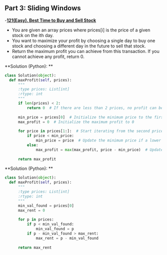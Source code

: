 ## Part 3: Sliding Windows

-[**121(Easy). Best Time to Buy and Sell Stock**](https://leetcode.com/problems/best-time-to-buy-and-sell-stock/description/)
  - You are given an array prices where prices[i] is the price of a given stock on the ith day.
  - You want to maximize your profit by choosing a single day to buy one stock and choosing a different day in the future to sell that stock.
  - Return the maximum profit you can achieve from this transaction. If you cannot achieve any profit, return 0.

  **Solution (Python): **
  ```python
  class Solution(object):
    def maxProfit(self, prices):
        """
        :type prices: List[int]
        :rtype: int
        """
        if len(prices) < 2:
            return 0  # If there are less than 2 prices, no profit can be made
        
        min_price = prices[0]  # Initialize the minimum price to the first price
        max_profit = 0  # Initialize the maximum profit to 0
        
        for price in prices[1:]:  # Start iterating from the second price
            if price < min_price:
                min_price = price  # Update the minimum price if a lower price is found
            else:
                max_profit = max(max_profit, price - min_price)  # Update max profit if selling at current price is profitable
        
        return max_profit
```
**Solution (Python): **
  ```python
  class Solution(object):
    def maxProfit(self, prices):
        """
        :type prices: List[int]
        :rtype: int
        """
        min_val_found = prices[0]
        max_rent = 0
        
        for p in prices:
            if p < min_val_found:
                min_val_found = p
            if p - min_val_found > max_rent:
                max_rent = p - min_val_found
                
        return max_rent
```



